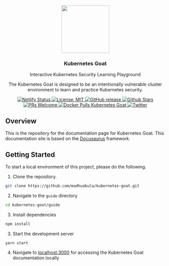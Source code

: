 <p align="center">
   <br/>
   <a href="https://github.com/madhuakula/kubernetes-goat" target="_blank"><img width="150px" src="https://raw.githubusercontent.com/madhuakula/kubernetes-goat/master/kubernetes-goat-logo.png" /></a>
   <h3 align="center">Kubernetes Goat</h3>
   <p align="center">Interactive Kubernetes Security Learning Playground</p>
   <p align="center">
    The Kubernetes Goat is designed to be an intentionally vulnerable cluster environment to learn and practice Kubernetes security.
   </p>

   <p align="center">
        <a href="https://app.netlify.com/sites/kubernetes-goat/deploys">
            <img alt="Netlify Status" src="https://api.netlify.com/api/v1/badges/e5399be3-9c47-4557-b237-9e6c89f6cada/deploy-status" />
        </a>    
        <a href="https://github.com/madhuakula/kubernetes-goat/blob/master/LICENSE">
            <img alt="License: MIT" src="https://img.shields.io/badge/License-MIT-blue.svg" />
        </a>    
        <a href="https://github.com/madhuakula/kubernetes-goat/releases/latest">
            <img alt="GitHub release" src="https://img.shields.io/github/release/madhuakula/kubernetes-goat.svg" />
        </a>    
        <a href="https://github.com/madhuakula/kubernetes-goat/stargazers">
            <img alt="Github Stars" src="https://img.shields.io/github/stars/madhuakula/kubernetes-goat" />
        </a>    
        <a href="https://github.com/madhuakula/kubernetes-goat/pulls">
            <img alt="PRs Welcome" src="https://img.shields.io/badge/PRs-welcome-brightgreen.svg" />
        </a>    
        <a href="https://hub.docker.com/r/madhuakula/k8s-goat-system-monitor">
            <img alt="Docker Pulls Kubernetes Goat" src="https://img.shields.io/docker/pulls/madhuakula/k8s-goat-system-monitor" />
        </a>    
        <a href="https://twitter.com/intent/tweet/?text=Kubernetes%20Goat,%20an%20intentionally%20vulnerable%20by%20design%20training%20platform%20to%20learn%20%23Kubernetes%20Security%20by%20%40madhuakula.%20Check%20it%20out%20&url=https://github.com/madhuakula/kubernetes-goat">
            <img alt="Twitter" src="https://img.shields.io/twitter/url?url=https://github.com/madhuakula/kubernetes-goat" />
        </a>    
    </p>
</p>

## Overview

This is the repository for the documentation page for Kubernetes Goat. This documentation site is based on the [Docusaurus](https://docusaurus.io) framework.

## Getting Started

To start a local environment of this project, please do the following.

1. Clone the repository.

```bash
git clone https://github.com/madhuakula/kubernetes-goat.git
```

2. Navigate to the `guide` directory

```bash
cd kubernetes-goat/guide
```

3. Install dependencies

```bash
npm install
```

3. Start the development server

```bash
yarn start
```

4. Navigate to [localhost:3000](http://localhost:3000) for accessing the Kubernetes Goat documentation locally
